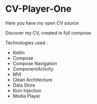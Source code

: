# CV-Player-One
Here you have my open CV source

Discover my CV, created in full compose.

Technologies used :
- Kotlin
- Compose
- Compose Navigation
- ComponentActivity
- MVI
- Clean Architecture
- Data Store
- Koin Injection
- Media Player
